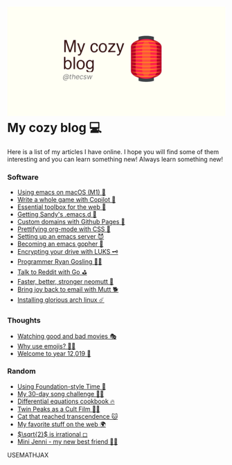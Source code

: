 ![preview](./preview.png)
My cozy blog 💻
==============

Here is a list of my articles I have online. I hope you will find some
of them interesting and you can learn something new! Always learn
something new!

### Software

-   [Using emacs on macOS (M1) 🍎](./emacs-macos)
-   [Write a whole game with Copilot 🎱](./copilot-game)
-   [Essential toolbox for the web 🧰](./web-toolbox)
-   [Getting Sandy\'s .emacs.d 🤺](./emacs.sh)
-   [Custom domains with Github Pages 🦉](./githubio)
-   [Prettifying org-mode with CSS 💅](./orgmode-css)
-   [Setting up an emacs server 😈](./emacsd)
-   [Becoming an emacs gopher 🐗](./go-emacs)
-   [Encrypting your drive with LUKS 🗝](./encrypting_usb)
-   [Programmer Ryan Gosling 👨‍💻](./ryan_codes)
-   [Talk to Reddit with Go ⛳](./mira_reddit)
-   [Faster, better, stronger neomutt 🐩](./better_mutt)
-   [Bring joy back to email with Mutt 🐕](./using_mutt)
-   [Installing glorious arch linux ☄️](./installing_arch)

### Thoughts

-   [Watching good and bad movies 🎭](./good_bad_movies)
-   [Why use emojis? 🎷🕺](./why_use_emojis)
-   [Welcome to year 12,019 📅](./year_12019)

### Random

-   [Using Foundation-style Time 💫](./foundation-time)
-   [My 30-day song challenge 🎵🤘](./song_challenge)
-   [Differential equations cookbook 🔥](./diffeq)
-   [Twin Peaks as a Cult Film 🌲🌲](./twin-peaks)
-   [Cat that reached transcendence 🐱](../quick_dirty_js/exercise3)
-   [My favorite stuff on the web 🌍](./best_web)
-   [$\sqrt{2}$ is irrational ◻](./sqrt2irrational)
-   [Mini Jenni - my new best friend 👯‍♀️](./mini_jenni)

USEMATHJAX
